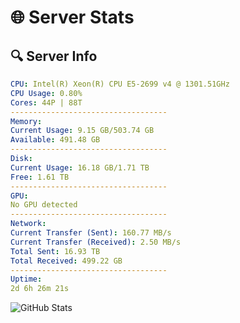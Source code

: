 # 🌐 Server Stats
## 🔍 Server Info
```yaml
CPU: Intel(R) Xeon(R) CPU E5-2699 v4 @ 1301.51GHz
CPU Usage: 0.80%
Cores: 44P | 88T
-----------------------------------
Memory:
Current Usage: 9.15 GB/503.74 GB
Available: 491.48 GB
-----------------------------------
Disk:
Current Usage: 16.18 GB/1.71 TB
Free: 1.61 TB
-----------------------------------
GPU:
No GPU detected
-----------------------------------
Network:
Current Transfer (Sent): 160.77 MB/s
Current Transfer (Received): 2.50 MB/s
Total Sent: 16.93 TB
Total Received: 499.22 GB
-----------------------------------
Uptime:
2d 6h 26m 21s
```
![GitHub Stats](https://img.shields.io/badge/Updated-2025-02-10_05:09:39-blue)